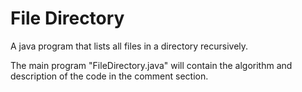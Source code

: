 # File Directory
A java program that lists all files in a directory recursively.

The main program "FileDirectory.java" will contain the algorithm and description of the code in the comment section.



